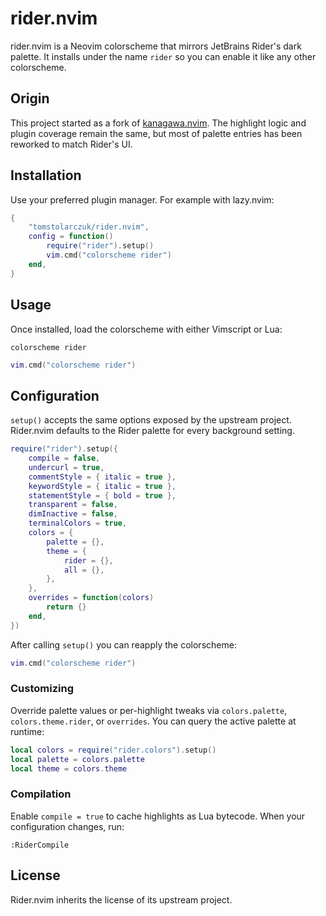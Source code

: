 # rider.nvim

rider.nvim is a Neovim colorscheme that mirrors JetBrains Rider's dark palette. It installs under the name `rider` so you can enable it like any other colorscheme.

## Origin

This project started as a fork of [kanagawa.nvim](https://github.com/rebelot/kanagawa.nvim). The highlight logic and plugin coverage remain the same, but most of palette entries has been reworked to match Rider's UI.

## Installation

Use your preferred plugin manager. For example with lazy.nvim:

```lua
{
    "tomstolarczuk/rider.nvim",
    config = function()
        require("rider").setup()
        vim.cmd("colorscheme rider")
    end,
}
```

## Usage

Once installed, load the colorscheme with either Vimscript or Lua:

```vim
colorscheme rider
```

```lua
vim.cmd("colorscheme rider")
```

## Configuration

`setup()` accepts the same options exposed by the upstream project. Rider.nvim defaults to the Rider palette for every background setting.

```lua
require("rider").setup({
    compile = false,
    undercurl = true,
    commentStyle = { italic = true },
    keywordStyle = { italic = true },
    statementStyle = { bold = true },
    transparent = false,
    dimInactive = false,
    terminalColors = true,
    colors = {
        palette = {},
        theme = {
            rider = {},
            all = {},
        },
    },
    overrides = function(colors)
        return {}
    end,
})
```

After calling `setup()` you can reapply the colorscheme:

```lua
vim.cmd("colorscheme rider")
```

### Customizing

Override palette values or per-highlight tweaks via `colors.palette`, `colors.theme.rider`, or `overrides`. You can query the active palette at runtime:

```lua
local colors = require("rider.colors").setup()
local palette = colors.palette
local theme = colors.theme
```

### Compilation

Enable `compile = true` to cache highlights as Lua bytecode. When your configuration changes, run:

```vim
:RiderCompile
```

## License

Rider.nvim inherits the license of its upstream project.
